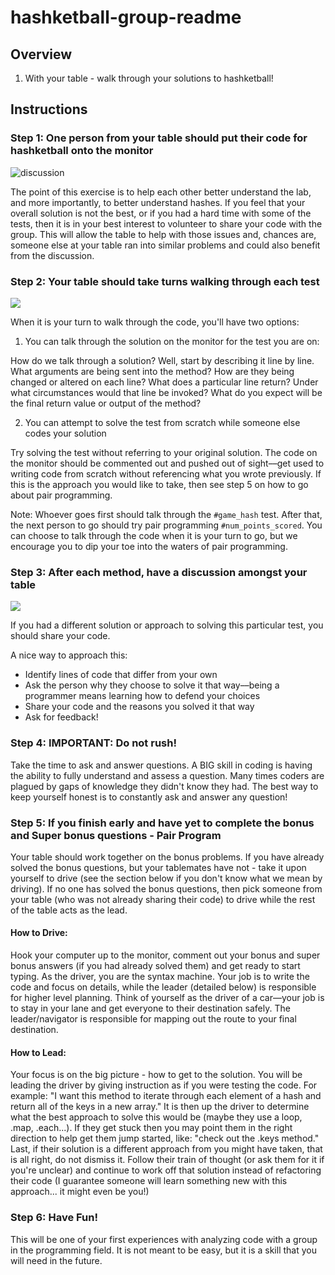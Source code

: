 # hashketball-group-readme

## Overview

1. With your table - walk through your solutions to hashketball!

## Instructions

### Step 1: One person from your table should put their code for hashketball onto the monitor

![discussion](https://curriculum-content.s3.amazonaws.com/module-1/hashketball-review/Image_133_CodeReview.png)

The point of this exercise is to help each other better understand the lab, and more
importantly, to better understand hashes. If you feel that your overall solution is not
the best, or if you had a hard time with some of the tests, then it is in your best interest
to volunteer to share your code with the group. This will allow the table to help with
those issues and, chances are, someone else at your table ran into similar problems and could also benefit from the discussion.

### Step 2: Your table should take turns walking through each test

![](https://curriculum-content.s3.amazonaws.com/module-1/hashketball-review/Image_133_CodeReviewHANDS.png)

When it is your turn to walk through the code, you'll have two options:

1. You can talk through the solution on the monitor for the test you are on:

How do we talk through a solution? Well, start by describing it line by line. What arguments are
being sent into the method? How are they being changed or altered on each line? What does a
particular line return? Under what circumstances would that line be invoked? What do you
expect will be the final return value or output of the method?

2. You can attempt to solve the test from scratch while someone else codes your solution

Try solving the test without referring to your original solution. The code on the monitor
should be commented out and pushed out of sight––get used to writing code from scratch
without referencing what you wrote previously. If this is the approach you would like to
take, then see step 5 on how to go about pair programming.

Note: Whoever goes first should talk through the `#game_hash` test. After that, the next
person to go should try pair programming `#num_points_scored`. You can choose to talk
through the code when it is your turn to go, but we encourage you to dip your toe into the waters of pair programming.

### Step 3: After each method, have a discussion amongst your table

![](https://curriculum-content.s3.amazonaws.com/module-1/hashketball-review/Image_134_DISCUSSION.png)

If you had a different solution or approach to solving this particular test, you should
share your code.

A nice way to approach this:

* Identify lines of code that differ from your own
* Ask the person why they choose to solve it that way––being a programmer means learning how to defend your choices
* Share your code and the reasons you solved it that way
* Ask for feedback!

### Step 4: IMPORTANT: Do not rush!

Take the time to ask and answer questions. A BIG skill in coding is having the ability to
fully understand and assess a question. Many times coders are plagued by gaps of knowledge
they didn't know they had. The best way to keep yourself honest is to constantly ask and
answer any question!

### Step 5: If you finish early and have yet to complete the bonus and Super bonus questions - Pair Program

Your table should work together on the bonus problems. If you have already solved the
bonus questions, but your tablemates have not - take it upon yourself to drive (see the
section below if you don't know what we mean by driving). If no one has solved the bonus
questions, then pick someone from your table (who was not already sharing their code) to
drive while the rest of the table acts as the lead.

#### How to Drive:

Hook your computer up to the monitor, comment out your bonus and super bonus answers (if
you had already solved them) and get ready to start typing. As the driver, you are the
syntax machine. Your job is to write the code and focus on details, while the leader
(detailed below) is responsible for higher level planning. Think of yourself as the driver
of a car––your job is to stay in your lane and get everyone to their destination safely.
The leader/navigator is responsible for mapping out the route to your final destination.

#### How to Lead:

Your focus is on the big picture - how to get to the solution. You will be leading the
driver by giving instruction as if you were testing the code. For example: "I want this
method to iterate through each element of a hash and return all of the keys in a new
array." It is then up the driver to determine what the best approach to solve this would
be (maybe they use a loop, .map, .each...). If they get stuck then you may point them in
the right direction to help get them jump started, like: "check out the .keys method."
Last, if their solution is a different approach from you might have taken, that is
all right, do not dismiss it. Follow their train of thought (or ask them for it if you're
unclear) and continue to work off that solution instead of refactoring their code (I
guarantee someone will learn something new with this approach... it might even be you!)

### Step 6: Have Fun!

This will be one of your first experiences with analyzing code with a group in the
programming field. It is not meant to be easy, but it is a skill that you will need in the
future.
